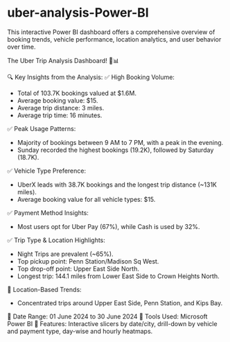 # uber-analysis-Power-BI
This interactive Power BI dashboard offers a comprehensive overview of booking trends, vehicle performance, location analytics, and user behavior over time.

The Uber Trip Analysis Dashboard! 🚗📊

🔍 Key Insights from the Analysis:
✅ High Booking Volume:
- Total of 103.7K bookings valued at $1.6M.
- Average booking value: $15.
- Average trip distance: 3 miles.
- Average trip time: 16 minutes.

✅ Peak Usage Patterns:
- Majority of bookings between 9 AM to 7 PM, with a peak in the evening.
- Sunday recorded the highest bookings (19.2K), followed by Saturday (18.7K).

✅ Vehicle Type Preference:
- UberX leads with 38.7K bookings and the longest trip distance (~131K miles).
- Average booking value for all vehicle types: $15.

✅ Payment Method Insights:
- Most users opt for Uber Pay (67%), while Cash is used by 32%.

✅ Trip Type & Location Highlights:
- Night Trips are prevalent (~65%).
- Top pickup point: Penn Station/Madison Sq West.
- Top drop-off point: Upper East Side North.
- Longest trip: 144.1 miles from Lower East Side to Crown Heights North.

📍 Location-Based Trends:
- Concentrated trips around Upper East Side, Penn Station, and Kips Bay.

📆 Date Range: 01 June 2024 to 30 June 2024
🎯 Tools Used: Microsoft Power BI
📁 Features: Interactive slicers by date/city, drill-down by vehicle and payment type, day-wise and hourly heatmaps.